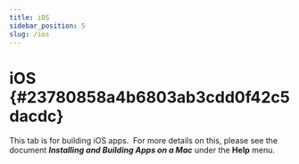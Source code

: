 ```yaml
---
title: iOS
sidebar_position: 5
slug: /ios
---
```




# iOS {#23780858a4b6803ab3cdd0f42c5dacdc}


This tab is for building iOS apps.  For more details on this, please see the document _**Installing and Building Apps on a Mac**_ under the **Help** menu.

